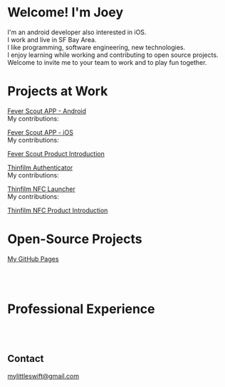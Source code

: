 # Welcome! I'm Joey

I'm an android developer also interested in iOS.<br />
I work and live in SF Bay Area. <br />
I like programming, software engineering, new technologies. <br />
I enjoy learning while working and contributing to open source projects. <br />
Welcome to invite me to your team to work and to play fun together. <br />


# Projects at Work

[Fever Scout APP - Android](https://play.google.com/store/apps/details?id=com.vivalnk.feverscout&hl=en) <br />
My contributions:       <br /> 

[Fever Scout APP - iOS](https://itunes.apple.com/us/app/fever-scout/id1095852565?mt=8) <br />
My contributions:       <br /> 

[Fever Scout Product Introduction](https://feverscout.com) <br /> 


[Thinfilm Authenticator](https://play.google.com/store/apps/details?id=no.thinfilm.opensenseauth&hl=en) <br /> 
My contributions:       <br /> 

[Thinfilm NFC Launcher](https://play.google.com/store/apps/details?id=no.thinfilm.launcher&hl=en) <br /> 
My contributions:       <br /> 

[Thinfilm NFC Product Introduction](http://thinfilm.no/products-nfc-solutions) <br /> 



# Open-Source Projects
[My GitHub Pages](https://github.com/Mylittleswift) <br />

<br /> 
<br /> 



# Professional Experience
<br /> 
<br /> 


## Contact
<mylittleswift@gmail.com>
